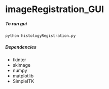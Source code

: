 # imageRegistration_GUI

##### To run gui

``python histologyRegistration.py``

##### Dependencies

- tkinter
- skimage
- numpy
- matplotlib
- SimpleITK

